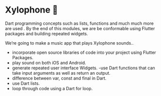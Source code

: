 


# Xylophone 🎹

 Dart programming concepts such as lists,  functions and much much more are used . By the end of this modules, we are be conformable using Flutter packages and building repeated widgets.




We’re going to make a music app that plays Xylophone sounds.. 


- incorporate open source libraries of code into your project using Flutter Packages.
-  play sound on both iOS and Android.
-  generate repeated user interface Widgets.
-use Dart functions that can take input arguments as well as return an output.
-  difference between var, const and final in Dart.
- use Dart lists.
-  loop through code using a Dart for loop.

